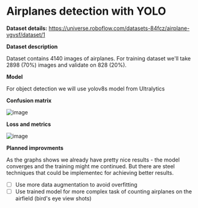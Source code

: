 # Airplanes detection with YOLO
**Dataset details:** https://universe.roboflow.com/datasets-84fcz/airplane-vgvsf/dataset/1

**Dataset description**

Dataset contains 4140 images of airplanes. For training dataset we'll take 2898 (70%) images and validate on 828 (20%).

**Model**

For object detection we will use yolov8s model from Ultralytics

**Confusion matrix**

![image](https://github.com/D2J3D/Airplanes_detection/assets/120342275/7c8fde84-9440-42de-a4ff-bcace03bb9c0)

**Loss and metrics**

![image](https://github.com/D2J3D/Airplanes_detection/assets/120342275/206b9ff0-01fb-4e88-baf6-435d742794e4)

**Planned improvments**

As the graphs shows we already have pretty nice results - the model converges and the training might me continued. 
But there are steel techniques that could be implementec for achieving better results.
- [ ] Use more data augmentation to avoid overfitting
- [ ] Use trained model for more complex task of counting airplanes on the airfield (bird's eye view shots)
